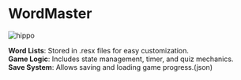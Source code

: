 # WordMaster
![hippo](https://media0.giphy.com/media/v1.Y2lkPTc5MGI3NjExMTBydXoxbGtiMmkzcTEwOHZrbmFsY2hkYWFkaWw1Nm10eDJnaGoxYiZlcD12MV9pbnRlcm5hbF9naWZfYnlfaWQmY3Q9Zw/vIa8NnJjgob77s1ENa/giphy.gifhttps://media3.giphy.com/media/aUovxH8Vf9qDu/giphy.gif)

<b>Word Lists</b>: Stored in .resx files for easy customization.</br>
<b>Game Logic</b>: Includes state management, timer, and quiz mechanics.</br>
<b>Save System</b>: Allows saving and loading game progress.(json)</br>
